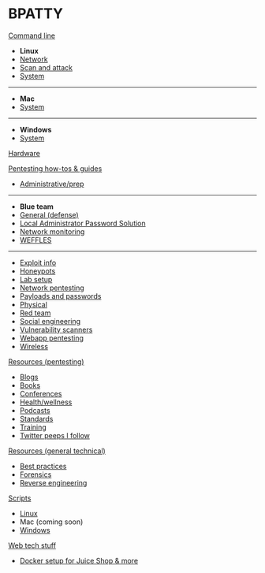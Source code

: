 BPATTY
======

[Command line]()

- **Linux**
- [Network](command_line/linux/network/index.md)
- [Scan and attack](command_line/linux/scan_and_attack/index.md)
- [System](command_line/linux/system/index.md)
- ---
- **Mac**
- [System](command_line/mac/system/index.md)
- ---
- **Windows**
- [System](command_line/windows/system/index.md)

[Hardware](hardware/index.md)

[Pentesting how-tos & guides]()

- [Administrative/prep](pentesting/administrative_stuff/index.md)
- ---
- **Blue team**
- [General (defense)](pentesting/blue_team/index.md)
- [Local Administrator Password Solution](pentesting/blue_team/individuals/Local_Administrator_Password_Solution_LAPS.md)
- [Network monitoring](pentesting/blue_team/individuals/network_monitoring.md)
- [WEFFLES](pentesting/blue_team/individuals/weffles.md)
- ---
- [Exploit info](pentesting/exploit_info/index.md)
- [Honeypots](pentesting/honeypots/index.md)
- [Lab setup](pentesting/lab_setup/index.md)
- [Network pentesting](pentesting/network_pentesting/index.md)
- [Payloads and passwords](pentesting/payloads_and_passwords/index.md)
- [Physical](pentesting/physical/index.md)
- [Red team](pentesting/red_team/index.md)
- [Social engineering](pentesting/social_engineering/index.md)
- [Vulnerability scanners](pentesting/vulnerability_scanners/index.md)
- [Webapp pentesting](pentesting/webapp/index.md)
- [Wireless](pentesting/wireless/index.md)

[Resources (pentesting)]()

- [Blogs](resources/blogs/index.md)
- [Books](resources/books/index.md)
- [Conferences](resources/conferences/index.md)
- [Health/wellness](resources/health_and_wellness/index.md)
- [Podcasts](resources/podcasts/index.md)
- [Standards](resources/standards/index.md)
- [Training](resources/training/index.md)
- [Twitter peeps I follow](resources/twitter/index.md)

[Resources (general technical)]()

- [Best practices](resources_gentech/best_practices/index.md)
- [Forensics](resources_gentech/forensics/index.md)
- [Reverse engineering](resources_gentech/reverse_engineering/index.md)

[Scripts]()

- [Linux](scripts/linux/index.md)
- Mac (coming soon)
- [Windows](scripts/windows/index.md)

[Web tech stuff]()

- [Docker setup for Juice Shop & more](web_tech/index.md)
